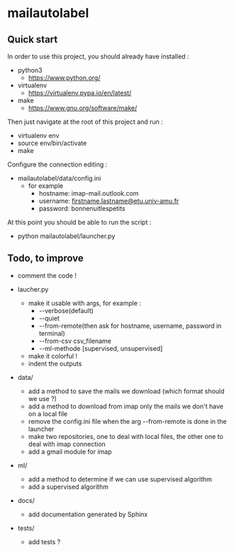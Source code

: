 # mailautolabel

## Quick start

In order to use this project, you should already have installed :
  - python3
    - https://www.python.org/
  - virtualenv
    - https://virtualenv.pypa.io/en/latest/
  - make
    - https://www.gnu.org/software/make/

Then just navigate at the root of this project and run :
  - virtualenv env
  - source env/bin/activate
  - make

Configure the connection editing :
  - mailautolabel/data/config.ini
    - for example
      - hostname: imap-mail.outlook.com
      - username: firstname.lastname@etu.univ-amu.fr
      - password: bonnenuitlespetits

At this point you should be able to run the script :
  - python mailautolabel/launcher.py

## Todo, to improve

- comment the code !

- laucher.py
  - make it usable with args, for example :
    - --verbose(default)
    - --quiet
    - --from-remote(then ask for hostname, username, password in terminal)
    - --from-csv csv_filename
    - --ml-methode [supervised, unsupervised]
  - make it colorful !
  - indent the outputs

- data/
  - add a method to save the mails we download (which format should we use ?)
  - add a method to download from imap only the mails we don't have on a local file
  - remove the config.ini file when the arg --from-remote is done in the launcher
  - make two repositories, one to deal with local files, the other one to deal with imap connection
  - add a gmail module for imap

- ml/
  - add a method to determine if we can use supervised algorithm
  - add a supervised algorithm

- docs/
  - add documentation generated by Sphinx

- tests/
  - add tests ?
